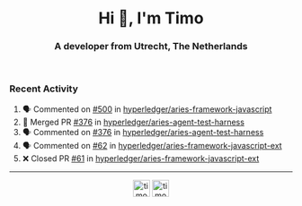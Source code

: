 <h1 align="center">Hi 👋, I'm Timo</h1>
<h3 align="center">A developer from Utrecht, The Netherlands</h3>
<br/>
<!-- https://github.com/rahuldkjain/github-profile-readme-generator --!>

<!--  <p align="left"><img src="https://github-readme-stats.vercel.app/api?username=timoglastra&show_icons=true&count_private=true&" alt="timoglastra" /></p> --!>

<!--
Github language stats
<p align="left"><img src="https://github-readme-stats.vercel.app/api/top-langs/?username=timoglastra&layout=compact" alt="timoglastra" /><p>
-->

<!-- Codestats language stats -->
<!-- <p align="left"><img src="https://codestats-readme.vercel.app/api/top-langs/?username=timoglastra&layout=compact&language_count=12" alt="timoglastra" /><p>    --!>
  
<h3>Recent Activity</h3>

<!--START_SECTION:activity-->
1. 🗣 Commented on [#500](https://github.com/hyperledger/aries-framework-javascript/issues/500) in [hyperledger/aries-framework-javascript](https://github.com/hyperledger/aries-framework-javascript)
2. 🎉 Merged PR [#376](https://github.com/hyperledger/aries-agent-test-harness/pull/376) in [hyperledger/aries-agent-test-harness](https://github.com/hyperledger/aries-agent-test-harness)
3. 🗣 Commented on [#376](https://github.com/hyperledger/aries-agent-test-harness/issues/376) in [hyperledger/aries-agent-test-harness](https://github.com/hyperledger/aries-agent-test-harness)
4. 🗣 Commented on [#62](https://github.com/hyperledger/aries-framework-javascript-ext/issues/62) in [hyperledger/aries-framework-javascript-ext](https://github.com/hyperledger/aries-framework-javascript-ext)
5. ❌ Closed PR [#61](https://github.com/hyperledger/aries-framework-javascript-ext/pull/61) in [hyperledger/aries-framework-javascript-ext](https://github.com/hyperledger/aries-framework-javascript-ext)
<!--END_SECTION:activity-->

---

<p align="center">
<a href="https://twitter.com/timoglastra" target="blank"><img align="center" src="https://cdn.jsdelivr.net/npm/simple-icons@3.0.1/icons/twitter.svg" alt="timoglastra" height="30" width="30" /></a>
<a href="https://linkedin.com/in/timoglastra" target="blank"><img align="center" src="https://cdn.jsdelivr.net/npm/simple-icons@3.0.1/icons/linkedin.svg" alt="timoglastra" height="30" width="30" /></a>
</p>



